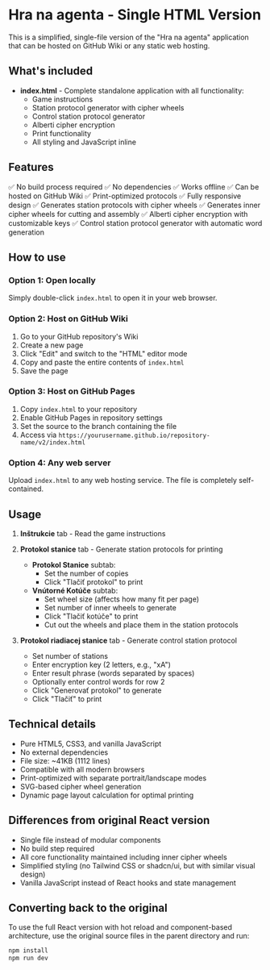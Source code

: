 # Hra na agenta - Single HTML Version

This is a simplified, single-file version of the "Hra na agenta" application that can be hosted on GitHub Wiki or any static web hosting.

## What's included

- **index.html** - Complete standalone application with all functionality:
  - Game instructions
  - Station protocol generator with cipher wheels
  - Control station protocol generator
  - Alberti cipher encryption
  - Print functionality
  - All styling and JavaScript inline

## Features

✅ No build process required
✅ No dependencies
✅ Works offline
✅ Can be hosted on GitHub Wiki
✅ Print-optimized protocols
✅ Fully responsive design
✅ Generates station protocols with cipher wheels
✅ Generates inner cipher wheels for cutting and assembly
✅ Alberti cipher encryption with customizable keys
✅ Control station protocol generator with automatic word generation

## How to use

### Option 1: Open locally
Simply double-click `index.html` to open it in your web browser.

### Option 2: Host on GitHub Wiki

1. Go to your GitHub repository's Wiki
2. Create a new page
3. Click "Edit" and switch to the "HTML" editor mode
4. Copy and paste the entire contents of `index.html`
5. Save the page

### Option 3: Host on GitHub Pages

1. Copy `index.html` to your repository
2. Enable GitHub Pages in repository settings
3. Set the source to the branch containing the file
4. Access via `https://yourusername.github.io/repository-name/v2/index.html`

### Option 4: Any web server

Upload `index.html` to any web hosting service. The file is completely self-contained.

## Usage

1. **Inštrukcie** tab - Read the game instructions

2. **Protokol stanice** tab - Generate station protocols for printing
   - **Protokol Stanice** subtab:
     - Set the number of copies
     - Click "Tlačiť protokol" to print
   - **Vnútorné Kotúče** subtab:
     - Set wheel size (affects how many fit per page)
     - Set number of inner wheels to generate
     - Click "Tlačiť kotúče" to print
     - Cut out the wheels and place them in the station protocols

3. **Protokol riadiacej stanice** tab - Generate control station protocol
   - Set number of stations
   - Enter encryption key (2 letters, e.g., "xA")
   - Enter result phrase (words separated by spaces)
   - Optionally enter control words for row 2
   - Click "Generovať protokol" to generate
   - Click "Tlačiť" to print

## Technical details

- Pure HTML5, CSS3, and vanilla JavaScript
- No external dependencies
- File size: ~41KB (1112 lines)
- Compatible with all modern browsers
- Print-optimized with separate portrait/landscape modes
- SVG-based cipher wheel generation
- Dynamic page layout calculation for optimal printing

## Differences from original React version

- Single file instead of modular components
- No build step required
- All core functionality maintained including inner cipher wheels
- Simplified styling (no Tailwind CSS or shadcn/ui, but with similar visual design)
- Vanilla JavaScript instead of React hooks and state management

## Converting back to the original

To use the full React version with hot reload and component-based architecture, use the original source files in the parent directory and run:

```bash
npm install
npm run dev
```
